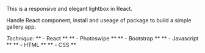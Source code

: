 This is a responsive and elegant lightbox in React. 

Handle React component, install and useage of package to build a simple gallery app.

_Technique_:
**  - React **
**  - Photoswipe **
**  - Bootstrap **
**  - Javascript **
**  - HTML **
**  - CSS **
